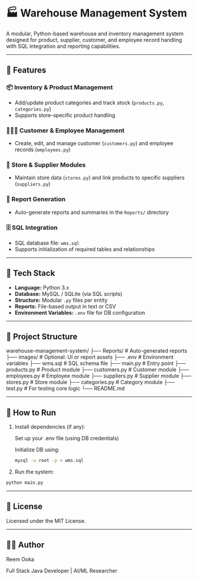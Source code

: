 # 🏭 Warehouse Management System

A modular, Python-based warehouse and inventory management system designed for product, supplier, customer, and employee record handling with SQL integration and reporting capabilities.

---

## 🧰 Features

### 📦 Inventory & Product Management
- Add/update product categories and track stock (`products.py`, `categories.py`)
- Supports store-specific product handling

### 🧑‍🤝‍🧑 Customer & Employee Management
- Create, edit, and manage customer (`customers.py`) and employee records (`employees.py`)

### 🛒 Store & Supplier Modules
- Maintain store data (`stores.py`) and link products to specific suppliers (`suppliers.py`)

### 🧾 Report Generation
- Auto-generate reports and summaries in the `Reports/` directory

### 🗄️ SQL Integration
- SQL database file: `wms.sql`
- Supports initialization of required tables and relationships

---

## 🚀 Tech Stack

- **Language:** Python 3.x
- **Database:** MySQL / SQLite (via SQL scripts)
- **Structure:** Modular `.py` files per entity
- **Reports:** File-based output in text or CSV
- **Environment Variables:** `.env` file for DB configuration

---

## 📁 Project Structure

warehouse-management-system/
├── Reports/ # Auto-generated reports
├── images/ # Optional: UI or report assets
├── .env # Environment variables
├── wms.sql # SQL schema file
├── main.py # Entry point
├── products.py # Product module
├── customers.py # Customer module
├── employees.py # Employee module
├── suppliers.py # Supplier module
├── stores.py # Store module
├── categories.py # Category module
├── test.py # For testing core logic
└── README.md

---

## 🧪 How to Run

1. Install dependencies (if any):
   
   Set up your .env file (using DB credentials)

   Initialize DB using:
    ```bash
    mysql -u root -p < wms.sql

2. Run the system:
```bash
python main.py
```

---

## 📜 License
Licensed under the MIT License.

---

## 👩‍💻 Author
Reem Ooka

Full Stack Java Developer | AI/ML Researcher
